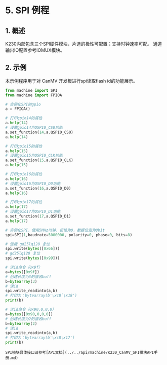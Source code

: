 # 5. SPI 例程

## 1. 概述

K230内部包含三个SPI硬件模块，片选的极性可配置；支持时钟速率可配。
通道输出IO配置参考IOMUX模块。

## 2. 示例

本示例程序用于对 CanMV 开发板进行spi读取flash id的功能展示。

```python
from machine import SPI
from machine import FPIOA

# 实例化SPI的gpio
a = FPIOA()

# 打印gpio14的属性
a.help(14)
# 设置gpio14为QSPI0_CS0功能
a.set_function(14,a.QSPI0_CS0)
a.help(14)

# 打印gpio15的属性
a.help(15)
# 设置gpio15为QSPI0_CLK功能
a.set_function(15,a.QSPI0_CLK)
a.help(15)

# 打印gpio16的属性
a.help(16)
# 设置gpio16为QSPI0_D0功能
a.set_function(16,a.QSPI0_D0)
a.help(16)

# 打印gpio17的属性
a.help(17)
# 设置gpio17为QSPI0_D1功能
a.set_function(17,a.QSPI0_D1)
a.help(17)

# 实例化SPI，使用5MHz时钟，极性为0，数据位宽为8bit
spi=SPI(1,baudrate=5000000, polarity=0, phase=0, bits=8)

# 使能 gd25lq128 复位
spi.write(bytes([0x66]))
# gd25lq128 复位
spi.write(bytes([0x99]))

# 读id命令（0x9f）
a=bytes([0x9f])
# 创建长度为3的接收buff
b=bytearray(3)
# 读id
spi.write_readinto(a,b)
# 打印为：bytearray(b'\xc8`\x18')
print(b)

# 读id命令（0x90,0,0,0）
a=bytes([0x90,0,0,0])
# 创建长度为2的接收buff
b=bytearray(2)
# 读id
spi.write_readinto(a,b)
# 打印为：bytearray(b'\xc8\x17')
print(b)
```

```{admonition} 提示
SPI模块具体接口请参考[API文档](../../api/machine/K230_CanMV_SPI模块API手册.md)
```
